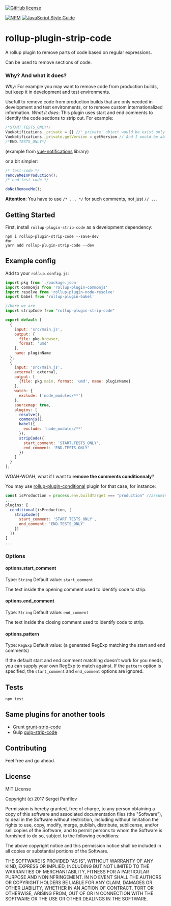 
[![GitHub license](https://img.shields.io/github/license/mashape/apistatus.svg)](https://github.com/se-panfilov/rollup-plugin-strip-code/blob/master/LICENSE)


[![NPM](https://nodei.co/npm/rollup-plugin-strip-code.png?downloads=true&downloadRank=true&stars=true)](https://nodei.co/npm/vue-notifications/)
[![JavaScript Style Guide](https://cdn.rawgit.com/feross/standard/master/badge.svg)](https://github.com/feross/standard)


# rollup-plugin-strip-code

A rollup plugin to remove parts of code based on regular expressions.

Can be used to remove sections of code.

### Why? And what it does?

_Why_: For example you may want to remove code from production builds, but keep it in development and test environments.

Usefull to remove code from production builds that are only needed in development and test environments, or to remove custom internationalized information.
_What it does_: This plugin uses start and end comments to identify the code sections to strip out. For example:


```js
/*START.TESTS_ONLY*/
VueNotifications._private = {} //'_private' object would be exist only during the test time
VueNotifications._private.getVersion = getVersion // And I would be able to test 'getVersion' function (otherwise it won't be accesible because of the closure
/*END.TESTS_ONLY*/
```
(example from [vue-notifications](https://github.com/se-panfilov/vue-notifications) library)

or a bit simpler:

```js
/* test-code */
removeMeInProduction();
/* end-test-code */

doNotRemoveMe();
```

**Attention**: You have to use `/* ... */` for such comments, not just `// ...`

## Getting Started
First, install `rollup-plugin-strip-code` as a development dependency:

```shell
npm i rollup-plugin-strip-code --save-dev
#or
yarn add rollup-plugin-strip-code --dev
```

## Example config

Add to your `rollup.config.js`:

```js
import pkg from './package.json'
import commonjs from 'rollup-plugin-commonjs'
import resolve from 'rollup-plugin-node-resolve'
import babel from 'rollup-plugin-babel'

//here we are
import stripCode from "rollup-plugin-strip-code"

export default [
  {
    input: 'src/main.js',
    output: {
      file: pkg.browser,
      format: 'umd'
    },
    name: pluginName
  },
  {
    input: 'src/main.js',
    external: external,
    output: [
      {file: pkg.main, format: 'umd', name: pluginName}
    ],
    watch: {
      exclude: ['node_modules/**']
    },
    sourcemap: true,
    plugins: [
      resolve(),
      commonjs(),
      babel({
        exclude: 'node_modules/**'
      }),
      stripCode({
        start_comment: 'START.TESTS_ONLY',
        end_comment: 'END.TESTS_ONLY'
      })
    ]
  }
];
```

WOAH-WOAH, what if I want to **remove the comments conditionnaly**?

You may use [rollup-plugin-conditional](https://github.com/AgronKabashi/rollup-plugin-conditional) plugin for that case, for instance:

```js
const isProduction = process.env.buildTarget === "production" //assuming you'd run it with something like "cross-env BABEL_ENV=production && rollup -c"
...
plugins: [
  conditional(isProduction, [
    stripCode({
      start_comment: 'START.TESTS_ONLY',
      end_comment: 'END.TESTS_ONLY'
    })
  ])
]
...
```

### Options

#### options.start_comment
Type: `String`
Default value: `start_comment`

The text inside the opening comment used to identify code to strip.

#### options.end_comment
Type: `String`
Default value: `end_comment`

The text inside the closing comment used to identify code to strip.

#### options.pattern
Type: `RegExp`
Default value: (a generated RegExp matching the start and end comments)

If the default start and end comment matching doesn't work for you needs, you can supply your own RegExp to match against. If the `pattern` option is specified, the `start_comment` and `end_comment` options are ignored.

## Tests

```shell
npm test
```

## Same plugins for another tools

 - Grunt [grunt-strip-code](https://github.com/nuzzio/grunt-strip-code)
 - Gulp [gulp-strip-code](https://github.com/massick/gulp-strip-code)

## Contributing
Feel free and go ahead.

## License

MIT License

Copyright (c) 2017 Sergei Panfilov

Permission is hereby granted, free of charge, to any person obtaining a copy of this software and associated documentation files (the "Software"), to deal in the Software without restriction, including without limitation the rights to use, copy, modify, merge, publish, distribute, sublicense, and/or sell copies of the Software, and to permit persons to whom the Software is furnished to do so, subject to the following conditions:

The above copyright notice and this permission notice shall be included in all copies or substantial portions of the Software.

THE SOFTWARE IS PROVIDED "AS IS", WITHOUT WARRANTY OF ANY KIND, EXPRESS OR IMPLIED, INCLUDING BUT NOT LIMITED TO THE WARRANTIES OF MERCHANTABILITY, FITNESS FOR A PARTICULAR PURPOSE AND NONINFRINGEMENT. IN NO EVENT SHALL THE AUTHORS OR COPYRIGHT HOLDERS BE LIABLE FOR ANY CLAIM, DAMAGES OR OTHER LIABILITY, WHETHER IN AN ACTION OF CONTRACT, TORT OR OTHERWISE, ARISING FROM, OUT OF OR IN CONNECTION WITH THE SOFTWARE OR THE USE OR OTHER DEALINGS IN THE SOFTWARE.
